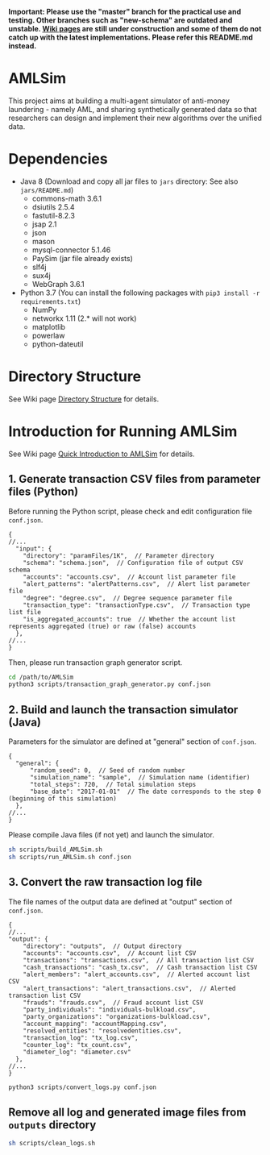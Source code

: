 **Important: Please use the "master" branch for the practical use and testing. Other branches such as "new-schema" are outdated and unstable. [Wiki pages](https://github.com/IBM/AMLSim/wiki/) are still under construction and some of them do not catch up with the latest implementations. Please refer this README.md instead.**

# AMLSim
This project aims at building a multi-agent simulator of anti-money laundering - namely AML, and sharing synthetically generated data so that researchers can design and implement their new algorithms over the unified data.


# Dependencies
- Java 8 (Download and copy all jar files to `jars` directory: See also `jars/README.md`)
  - commons-math 3.6.1
  - dsiutils 2.5.4
  - fastutil-8.2.3
  - jsap 2.1
  - json
  - mason
  - mysql-connector 5.1.46
  - PaySim (jar file already exists)
  - slf4j
  - sux4j
  - WebGraph 3.6.1
- Python 3.7 (You can install the following packages with `pip3 install -r requirements.txt`)
  - NumPy
  - networkx 1.11 (2.* will not work)
  - matplotlib
  - powerlaw
  - python-dateutil



# Directory Structure
See Wiki page [Directory Structure](https://github.com/IBM/AMLSim/wiki/Directory-Structure) for details.



# Introduction for Running AMLSim
See Wiki page [Quick Introduction to AMLSim](https://github.com/IBM/AMLSim/wiki/Quick-Introduction-to-AMLSim) for details.

## 1. Generate transaction CSV files from parameter files (Python)
Before running the Python script, please check and edit configuration file `conf.json`.
```json5
{
//...
  "input": {
    "directory": "paramFiles/1K",  // Parameter directory
    "schema": "schema.json",  // Configuration file of output CSV schema
    "accounts": "accounts.csv",  // Account list parameter file
    "alert_patterns": "alertPatterns.csv",  // Alert list parameter file
    "degree": "degree.csv",  // Degree sequence parameter file
    "transaction_type": "transactionType.csv",  // Transaction type list file
    "is_aggregated_accounts": true  // Whether the account list represents aggregated (true) or raw (false) accounts
  },
//...
}
```

Then, please run transaction graph generator script.
```bash
cd /path/to/AMLSim
python3 scripts/transaction_graph_generator.py conf.json
```

## 2. Build and launch the transaction simulator (Java)
Parameters for the simulator are defined at "general" section of `conf.json`. 

```json5
{
  "general": {
      "random_seed": 0,  // Seed of random number
      "simulation_name": "sample",  // Simulation name (identifier)
      "total_steps": 720,  // Total simulation steps
      "base_date": "2017-01-01"  // The date corresponds to the step 0 (beginning of this simulation)
  },
//...
}
```

Please compile Java files (if not yet) and launch the simulator.
```bash
sh scripts/build_AMLSim.sh
sh scripts/run_AMLSim.sh conf.json
```


## 3. Convert the raw transaction log file
The file names of the output data are defined at "output" section of `conf.json`.
```json5
{
//...
"output": {
    "directory": "outputs",  // Output directory
    "accounts": "accounts.csv",  // Account list CSV
    "transactions": "transactions.csv",  // All transaction list CSV
    "cash_transactions": "cash_tx.csv",  // Cash transaction list CSV
    "alert_members": "alert_accounts.csv",  // Alerted account list CSV
    "alert_transactions": "alert_transactions.csv",  // Alerted transaction list CSV
    "frauds": "frauds.csv",  // Fraud account list CSV
    "party_individuals": "individuals-bulkload.csv",
    "party_organizations": "organizations-bulkload.csv",
    "account_mapping": "accountMapping.csv",
    "resolved_entities": "resolvedentities.csv",
    "transaction_log": "tx_log.csv",
    "counter_log": "tx_count.csv",
    "diameter_log": "diameter.csv"
  },
//...
}
```

```bash
python3 scripts/convert_logs.py conf.json
```



## Remove all log and generated image files from `outputs` directory
```bash
sh scripts/clean_logs.sh
```


